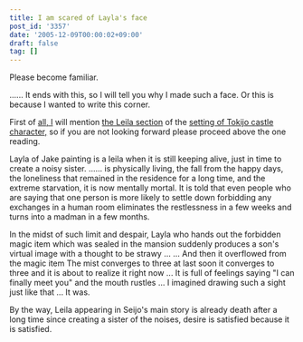 ```yaml
---
title: I am scared of Layla's face
post_id: '3357'
date: '2005-12-09T00:00:02+09:00'
draft: false
tag: []
---
```


Please become familiar.

...... It ends with this, so I will tell you why I made such a face. Or this is because I wanted to write this corner.

First of [all, I](/!/leila/tha_leila.txt) will mention [the Leila section](/!/leila/tha_leila.txt) of the [setting of Tokijo castle character,](/!/leila/tha_leila.txt) so if you are not looking forward please proceed above the one reading.

Layla of Jake painting is a leila when it is still keeping alive, just in time to create a noisy sister. ...... is physically living, the fall from the happy days, the loneliness that remained in the residence for a long time, and the extreme starvation, it is now mentally mortal. It is told that even people who are saying that one person is more likely to settle down forbidding any exchanges in a human room eliminates the restlessness in a few weeks and turns into a madman in a few months.

In the midst of such limit and despair, Layla who hands out the forbidden magic item which was sealed in the mansion suddenly produces a son's virtual image with a thought to be strawy ... ... And then it overflowed from the magic item The mist converges to three at last soon it converges to three and it is about to realize it right now ... It is full of feelings saying "I can finally meet you" and the mouth rustles ... I imagined drawing such a sight just like that ... It was.

By the way, Leila appearing in Seijo's main story is already death after a long time since creating a sister of the noises, desire is satisfied because it is satisfied.